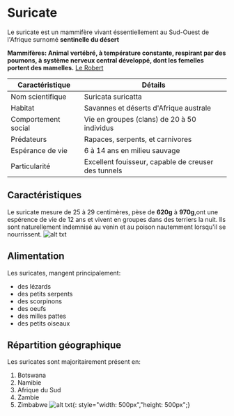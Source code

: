 # Suricate
Le suricate est un mammifère vivant éssentiellement au Sud-Ouest de l'Afrique surnomé **sentinelle du désert**

**Mammifères: Animal vertébré, à température constante, respirant par des poumons, à système nerveux central développé, dont les femelles portent des mamelles.** 
[Le Robert](https://dictionnaire.lerobert.com/google-dictionnaire-fr?param=mammif%C3%A8re)

| Caractéristique        | Détails                                  |
|-----------------------|------------------------------------------|
| Nom scientifique      | Suricata suricatta                       |
| Habitat               | Savannes et déserts d'Afrique australe  |
| Comportement social    | Vie en groupes (clans) de 20 à 50 individus |
| Prédateurs            | Rapaces, serpents, et carnivores        |
| Espérance de vie      | 6 à 14 ans en milieu sauvage             |
| Particularité         | Excellent fouisseur, capable de creuser des tunnels |

## Caractéristiques
Le suricate mesure de 25 à 29 centimères, pèse de **620g** à **970g**,ont une espérence de vie de 12 ans et vivent en groupes dans des terriers la nuit.
Ils sont naturellement indemnisé au venin et au poison nautemment lorsqu'il se nourrissent.
![alt txt](https://ici.exploratv.ca/upload/site/post/picture/1709/632b6e6e4cc01.1712152059.jpg "Suricate en groupe")
## Alimentation
Les suricates, mangent principalement:
* des lézards
* des petits serpents
* des scorpinons
* des oeufs
* des milles pattes
* des petits oiseaux
## Répartition géographique
Les suricates sont majoritairement présent en:
1. Botswana
2. Namibie
3. Afrique du Sud
4. Zambie
5. Zimbabwe
![alt txt](https://upload.wikimedia.org/wikipedia/commons/thumb/f/f2/Meerkat_Area.svg/langfr-1280px-Meerkat_Area.svg.png "Globe"){: style="width: 500px","height: 500px";}



